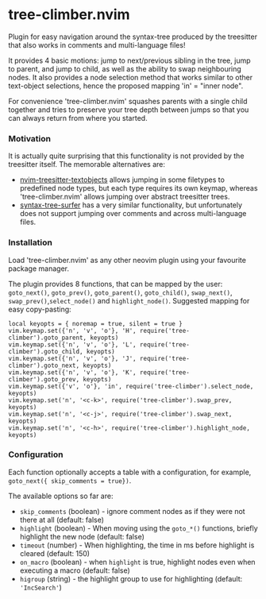 # tree-climber.nvim

Plugin for easy navigation around the syntax-tree produced by the treesitter that also works in comments and multi-language files!

It provides 4 basic motions: jump to next/previous sibling in the tree, jump to parent, and jump to child, as well as the ability to swap neighbouring nodes.
It also provides a node selection method that works similar to other text-object selections, hence the proposed mapping 'in' = "inner node".

For convenience 'tree-climber.nvim' squashes parents with a single child together and tries to preserve your tree depth between jumps so that you can always return from where you started.

### Motivation

It is actually quite surprising that this functionality is not provided by the treesitter itself.
The memorable alternatives are:
 * [nvim-treesitter-textobjects](https://github.com/nvim-treesitter/nvim-treesitter-textobjects) allows jumping in some filetypes to predefined node types, but each type requires its own keymap, whereas 'tree-climber.nvim' allows jumping over abstract treesitter trees.
 * [syntax-tree-surfer](https://github.com/ziontee113/syntax-tree-surfer) has a very similar functionality, but unfortunately does not support jumping over comments and across multi-language files.

### Installation

Load 'tree-climber.nvim' as any other neovim plugin using your favourite package manager.

The plugin provides 8 functions, that can be mapped by the user: `goto_next()`, `goto_prev()`, `goto_parent()`, `goto_child()`, `swap_next()`, `swap_prev()`,`select_node()` and `highlight_node()`.
Suggested mapping for easy copy-pasting:
```
local keyopts = { noremap = true, silent = true }
vim.keymap.set({'n', 'v', 'o'}, 'H', require('tree-climber').goto_parent, keyopts)
vim.keymap.set({'n', 'v', 'o'}, 'L', require('tree-climber').goto_child, keyopts)
vim.keymap.set({'n', 'v', 'o'}, 'J', require('tree-climber').goto_next, keyopts)
vim.keymap.set({'n', 'v', 'o'}, 'K', require('tree-climber').goto_prev, keyopts)
vim.keymap.set({'v', 'o'}, 'in', require('tree-climber').select_node, keyopts)
vim.keymap.set('n', '<c-k>', require('tree-climber').swap_prev, keyopts)
vim.keymap.set('n', '<c-j>', require('tree-climber').swap_next, keyopts)
vim.keymap.set('n', '<c-h>', require('tree-climber').highlight_node, keyopts)
```

### Configuration

Each function optionally accepts a table with a configuration, for example, `goto_next({ skip_comments = true})`.

The available options so far are:
* `skip_comments` (boolean) - ignore comment nodes as if they were not there at all (default: false)
* `highlight` (boolean) - When moving using the `goto_*()` functions, briefly highlight the new node (default: false)
* `timeout` (number) - When highlighting, the time in ms before highlight is cleared (default: 150)
* `on_macro` (boolean) - when `highlight` is true, highlight nodes even when executing a macro (default: false)
* `higroup` (string) - the highlight group to use for highlighting (default: `'IncSearch'`)
